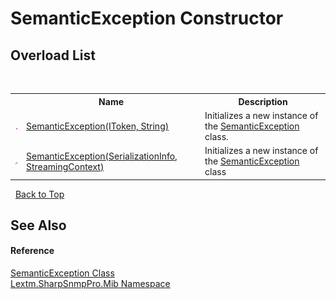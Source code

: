 # SemanticException Constructor 
 


## Overload List
&nbsp;<table><tr><th></th><th>Name</th><th>Description</th></tr><tr><td>![Public method](media/pubmethod.gif "Public method")</td><td><a href="M_Lextm_SharpSnmpPro_Mib_SemanticException__ctor">SemanticException(IToken, String)</a></td><td>
Initializes a new instance of the <a href="T_Lextm_SharpSnmpPro_Mib_SemanticException">SemanticException</a> class.</td></tr><tr><td>![Protected method](media/protmethod.gif "Protected method")</td><td><a href="M_Lextm_SharpSnmpPro_Mib_SemanticException__ctor_1">SemanticException(SerializationInfo, StreamingContext)</a></td><td>
Initializes a new instance of the <a href="T_Lextm_SharpSnmpPro_Mib_SemanticException">SemanticException</a> class</td></tr></table>&nbsp;
<a href="#semanticexception-constructor">Back to Top</a>

## See Also


#### Reference
<a href="T_Lextm_SharpSnmpPro_Mib_SemanticException">SemanticException Class</a><br /><a href="N_Lextm_SharpSnmpPro_Mib">Lextm.SharpSnmpPro.Mib Namespace</a><br />